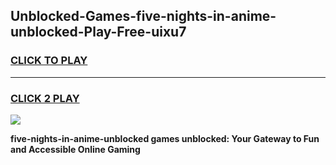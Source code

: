 
## Unblocked-Games-five-nights-in-anime-unblocked-Play-Free-uixu7
<h3>
<a href="https://premium76.site?title=five-nights-in-anime-unblocked&ref=10A">CLICK TO PLAY</a></h3>
<hr>

<h3>
<a href="https://premium76.site?title=five-nights-in-anime-unblocked&ref=10A">CLICK 2 PLAY</a>
  
</h3>

<a href="https://premium76.site?title=five-nights-in-anime-unblocked&ref=10A"><img src="https://clearcache.store/games.png"></a>


**five-nights-in-anime-unblocked games unblocked: Your Gateway to Fun and Accessible Online Gaming**
